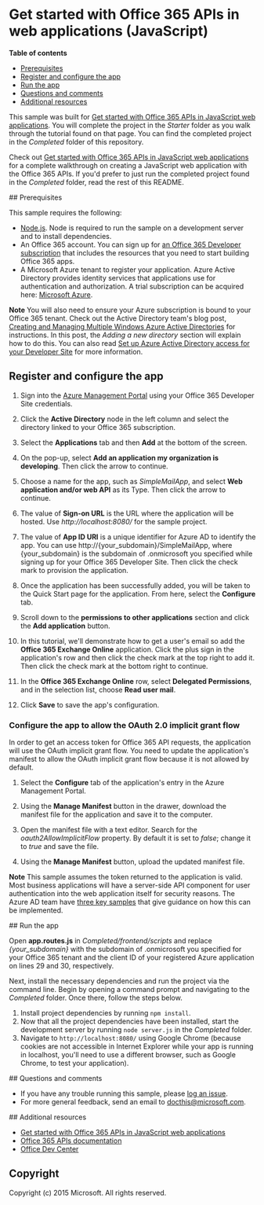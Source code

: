# Get started with Office 365 APIs in web applications (JavaScript)

**Table of contents**

* [Prerequisites](#prerequisites)
* [Register and configure the app](#configure) 
* [Run the app](#run)
* [Questions and comments](#questions-and-comments)
* [Additional resources](#additional-resources)

This sample was built for [Get started with Office 365 APIs in JavaScript web applications](http://aka.ms/get-started-with-js). You will complete the project in the *Starter* folder as you walk through the tutorial found on that page. You can find the completed project in the *Completed* folder of this repository.

Check out [Get started with Office 365 APIs in JavaScript web applications](http://aka.ms/get-started-with-js) for a complete walkthrough on creating a JavaScript web application with the Office 365 APIs. If you'd prefer to just run the completed project found in the *Completed* folder, read the rest of this README. 

<a name="prerequisites"/>
## Prerequisites

This sample requires the following:
* [Node.js](https://nodejs.org/). Node is required to run the sample on a development server and to install dependencies. 
* An Office 365 account. You can sign up for [an Office 365 Developer subscription](http://aka.ms/ro9c62) that includes the resources that you need to start building Office 365 apps.
* A Microsoft Azure tenant to register your application. Azure Active Directory provides identity services that applications use for authentication and authorization. A trial subscription can be acquired here: [Microsoft Azure](http://aka.ms/jjm0q7).

**Note**  You will also need to ensure your Azure subscription is bound to your Office 365 tenant. Check out the Active Directory team's blog post, [Creating and Managing Multiple Windows Azure Active Directories](http://aka.ms/lrb3ln) for instructions. In this post, the *Adding a new directory* section will explain how to do this. You can also read [Set up Azure Active Directory access for your Developer Site](http://aka.ms/fv273q) for more information.

<a name="configure"></a>
## Register and configure the app

1. Sign into the [Azure Management Portal](https://manage.windowsazure.com/) using your Office 365 Developer Site credentials.

2. Click the **Active Directory** node in the left column and select the directory linked to your Office 365 subscription.

3. Select the **Applications** tab and then **Add** at the bottom of the screen.

4. On the pop-up, select **Add an application my organization is developing**. Then click the arrow to continue. 

5. Choose a name for the app, such as *SimpleMailApp*, and select **Web application and/or web API** as its Type. Then click the arrow to continue.

6. The value of **Sign-on URL** is the URL where the application will be hosted. Use *http://localhost:8080/* for the sample project.

7. The value of **App ID URI** is a unique identifier for Azure AD to identify the app. You can use http://{your_subdomain}/SimpleMailApp, where {your_subdomain} is the subdomain of .onmicrosoft you specified while signing up for your Office 365 Developer Site. Then click the check mark to provision the application.

8. Once the application has been successfully added, you will be taken to the Quick Start page for the application. From here, select the **Configure** tab.

9. Scroll down to the **permissions to other applications** section and click the **Add application** button.

10. In this tutorial, we'll demonstrate how to get a user's email so add the **Office 365 Exchange Online** application. Click the plus sign in the application's row and then click the check mark at the top right to add it. Then click the check mark at the bottom right to continue.

11. In the **Office 365 Exchange Online** row, select **Delegated Permissions**, and in the selection list, choose **Read user mail**.

12. Click **Save** to save the app's configuration.

### Configure the app to allow the OAuth 2.0 implicit grant flow

In order to get an access token for Office 365 API requests, the application will use the OAuth implicit grant flow. You need to update the application's manifest to allow the OAuth implicit grant flow because it is not allowed by default. 

1. Select the **Configure** tab of the application's entry in the Azure Management Portal. 

2. Using the **Manage Manifest** button in the drawer, download the manifest file for the application and save it to the computer.

3. Open the manifest file with a text editor. Search for the *oauth2AllowImplicitFlow* property. By default it is set to *false*; change it to *true* and save the file.

4. Using the **Manage Manifest** button, upload the updated manifest file.

**Note** This sample assumes the token returned to the application is valid. Most business applications will have a server-side API component for user authentication into the web application itself for security reasons. The Azure AD team have [three key samples](https://github.com/azureadsamples?query=singlepage) that give guidance on how this can be implemented.

<a name="run"/>
## Run the app

Open **app.routes.js** in *Completed/frontend/scripts* and replace *{your_subdomain}* with the subdomain of .onmicrosoft you specified for your Office 365 tenant and the client ID of your registered Azure application on lines 29 and 30, respectively. 

Next, install the necessary dependencies and run the project via the command line. Begin by opening a command prompt and navigating to the *Completed* folder. Once there, follow the steps below.

1. Install project dependencies by running ```npm install```.
2. Now that all the project dependencies have been installed, start the development server by running ```node server.js``` in the *Completed* folder.
3. Navigate to ```http://localhost:8080/``` using Google Chrome (because cookies are not accessible in Internet Explorer while your app is running in localhost, you'll need to use a different browser, such as Google Chrome, to test your application).

<a name="questions-and-comments"/>
## Questions and comments

- If you have any trouble running this sample, please [log an issue](https://github.com/OfficeDev/O365-JavaScript-GetStarted/issues).
- For more general feedback, send an email to [docthis@microsoft.com](mailto:docthis@microsoft.com?subject=Feedback%20on%20the%20Office%20365%20Get%20Started%20with%20JavaScript%20sample).
  
<a name="additional-resources"/>
## Additional resources

* [Get started with Office 365 APIs in JavaScript web applications](http://aka.ms/get-started-with-js)
* [Office 365 APIs documentation](http://msdn.microsoft.com/office/office365/howto/platform-development-overview)
* [Office Dev Center](http://dev.office.com/)

## Copyright
Copyright (c) 2015 Microsoft. All rights reserved.
